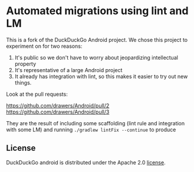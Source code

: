 # Automated migrations using lint and LM

This is a fork of the DuckDuckGo Android project. We chose this project to experiment on for two reasons:
1. It's public so we don't have to worry about jeopardizing intellectual property
2. It's representative of a large Android project
3. It already has integration with lint, so this makes it easier to try out new things.

Look at the pull requests:

https://github.com/drawers/Android/pull/2
https://github.com/drawers/Android/pull/3

They are the result of including some scaffolding (lint rule and integration with some LM) and running `./gradlew lintFix --continue` to produce

## License
DuckDuckGo android is distributed under the Apache 2.0 [license](LICENSE).
